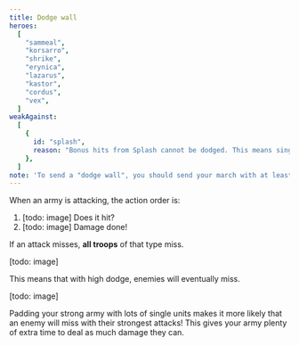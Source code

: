 ```yaml
---
title: Dodge wall
heroes:
  [
    "sammeal",
    "korsarro",
    "shrike",
    "erynica",
    "lazarus",
    "kastor",
    "cordus",
    "vex",
  ]
weakAgainst:
  [
    {
      id: "splash",
      reason: "Bonus hits from Splash cannot be dodged. This means single units will die off quickly.",
    },
  ]
note: 'To send a "dodge wall", you should send your march with at least one troop of each type, of each level (ie. 45 troops) to help dodge enemy attacks. If you use one of these heroes, you should always use a "dodge wall" strategy — even against line-ups it is weak against.'
---
```


When an army is attacking, the action order is:

1. [todo: image] Does it hit?
1. [todo: image] Damage done!

If an attack misses, **all troops** of that type miss.

[todo: image]

This means that with high dodge, enemies will eventually miss.

[todo: image]

Padding your strong army with lots of single units makes it more likely that an enemy will miss with their strongest attacks! This gives your army plenty of extra time to deal as much damage they can.
